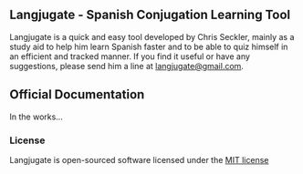 ## Langjugate - Spanish Conjugation Learning Tool

Langjugate is a quick and easy tool developed by Chris Seckler, mainly as a study aid to help him learn Spanish faster and to be able to quiz himself in an efficient and tracked manner. If you find it useful or have any suggestions, please send him a line at langjugate@gmail.com.


## Official Documentation

In the works...

### License

Langjugate is open-sourced software licensed under the [MIT license](http://opensource.org/licenses/MIT)
